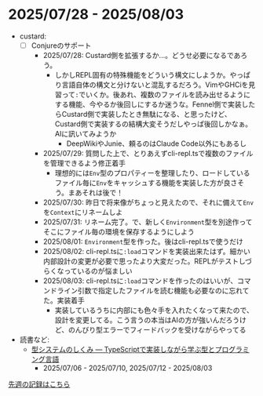 # 2025/07/28 - 2025/08/03

- custard:
    - [ ] Conjureのサポート
        - 2025/07/28: Custard側を拡張するか...。どうせ必要になるであろう。
            - しかしREPL固有の特殊機能をどういう構文にしようか。やっぱり言語自体の構文と分けないと混乱するだろう。VimやGHCiを見習って`:`でいくか。後あれ、複数のファイルを読み出せるようにする機能、今やるか後回しにするか迷うな。Fennel側で実装したらCustard側で実装したとき無駄になる、と思ったけど、Custard側で実装するの結構大変そうだしやっぱ後回しかなぁ。AIに訊いてみようか
                - DeepWikiやJunie、頼るのはClaude Code以外にもあるし
        - 2025/07/29: 質問した上で、とりあえずcli-repl.tsで複数のファイルを管理できるよう修正着手
            - 理想的には`Env`型のプロパティーを整理したり、ロードしているファイル毎に`Env`をキャッシュする機能を実装した方が良さそう。まあそれは後で！
        - 2025/07/30: 昨日で将来像がちょっと見えたので、それに備えて`Env`を`Context`にリネームしよ
        - 2025/07/31: リネーム完了。で、新しく`Environment`型を別途作ってそこにファイル毎の環境を保存するようにしよう
        - 2025/08/01: `Environment`型を作った。後はcli-repl.tsで使うだけ
        - 2025/08/02: cli-repl.tsに`:load`コマンドを実装出来たはず。細かい内部設計の変更が必要で思ったより大変だった。REPLがテストしづらくなっているのが悩ましい
        - 2025/08/03: cli-repl.tsに`:load`コマンドを作ったのはいいが、コマンドライン引数で指定したファイルを読む機能も必要なのに忘れてた。実装着手
            - 実装しているうちに内部にも色々手を入れたくなって来たので、設計を変更してる。こう言うの本当はAIの方が強いんだろうけど、のんびり型エラーでフィードバックを受けながらやってる
- 読書など:
    - [型システムのしくみ ― TypeScriptで実装しながら学ぶ型とプログラミング言語](https://www.lambdanote.com/products/type-systems)
        - 2025/07/06 - 2025/07/10, 2025/07/12 - 2025/08/03

[先週の記録はこちら](https://github.com/igrep/daily-commits/blob/40860b528617fbc0fd8d180c767c3534f2b49dc2/yesterday.md)
